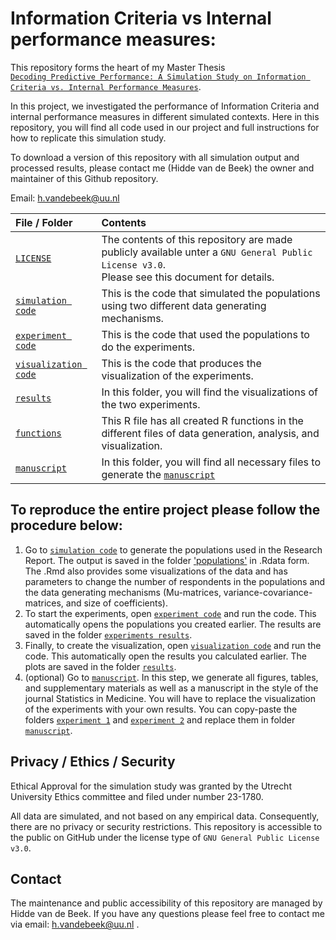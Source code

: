 # Information Criteria vs Internal performance measures:
This repository forms the heart of my Master Thesis <br>
[`Decoding Predictive Performance: A Simulation Study on Information Criteria vs. Internal Performance Measures`](./docs/Thesis_Manuscript/Thesis-Manuscript.pdf). 

In this project, we investigated the performance of Information Criteria and internal performance measures in different simulated contexts. Here in this repository, you will find all code used in our project and full instructions for how to replicate this simulation study.

To download a version of this repository with all simulation output and processed results, please contact me (Hidde van de Beek) the owner and maintainer of this Github repository. 

Email: h.vandebeek@uu.nl

| File / Folder                              | Contents                                                         |
| :----------------------------------------- | :--------------------------------------------------------------- |
| [`LICENSE`](./LICENSE)                     | The contents of this repository are made publicly available unter a `GNU General Public License v3.0`. <br> Please see this document for details.|
| [`simulation code`](./R/Data_simulation/Simulation_Report_Covariance.Rmd) | This is the code that simulated the populations using two different data generating mechanisms.
| [`experiment code`](./R/Experiments/Analysis_Report_Experiment.Rmd) | This is the code that used the populations to do the experiments. |
| [`visualization code`](./R/Visualization/Visualization_Report.Rmd) | This is the code that produces the visualization of the experiments. |
| [`results`](./results) | In this folder, you will find the visualizations of the two experiments. |
| [`functions`](./R/Functions.R) | This R file has all created R functions in the different files of data generation, analysis, and visualization.
| [`manuscript`](./docs/Thesis_Manuscript) | In this folder, you will find all necessary files to generate the [`manuscript`](./docs/Thesis_Manuscript/Theses-Manuscript.pdf)|           


## To reproduce the entire project please follow the procedure below:
1. Go to [`simulation code`](./R/Data_simulation/Simulation_Report_Covariance.Rmd) to generate the populations used in the Research Report. The output is saved in the folder ['populations'](.data/simulation) in .Rdata form. The .Rmd also provides some visualizations of the data and has parameters to change the number of respondents in the populations and the data generating mechanisms (Mu-matrices, variance-covariance-matrices, and size of coefficients).
2. To start the experiments, open [`experiment code`](./R/Experiments/Analysis_Report_Experiment.Rmd) and run the code. This automatically opens the populations you created earlier. The results are saved in the folder [`experiments results`](.data/analysis). 
3. Finally, to create the visualization, open [`visualization code`](./R/Visualization/Visualization_Report.Rmd) and run the code. This automatically open the results you calculated earlier. The plots are saved in the folder [`results`](./results).
4. (optional) Go to [`manuscript`](./docs/Thesis_Manuscript).  In this step, we generate all figures, tables, and supplementary materials as well as a manuscript in the style of the journal Statistics in Medicine. You will have to replace the visualization of the experiments with your own results. You can copy-paste the folders [`experiment 1`](.results/experiment1) and [`experiment 2`](.results/experiment2) and replace them in folder [`manuscript`](./docs/Thesis_Manuscript).

## Privacy / Ethics / Security
Ethical Approval for the simulation study was granted by the Utrecht University Ethics committee and filed under number 23-1780.

All data are simulated, and not based on any empirical data.  Consequently, there are no privacy or security restrictions. This repository is accessible to the public on GitHub under the license type of `GNU General Public License v3.0`.


## Contact 
The maintenance and public accessibility of this repository are managed by Hidde van de Beek. If you have any questions please feel free to contact me via email: h.vandebeek@uu.nl .
